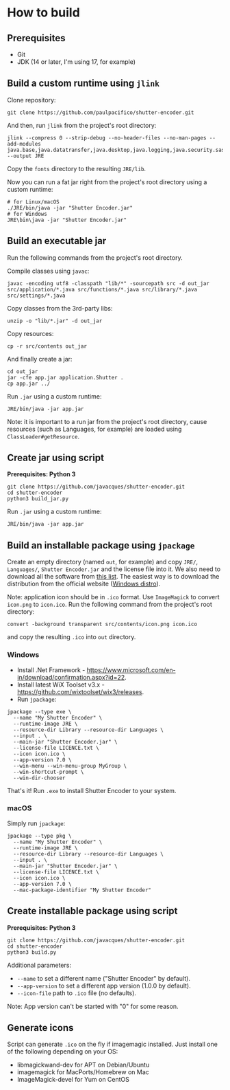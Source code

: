 # How to build

## Prerequisites

- Git
- JDK (14 or later, I'm using 17, for example)

## Build a custom runtime using `jlink`

Clone repository:
```shell
git clone https://github.com/paulpacifico/shutter-encoder.git
```
And then, run `jlink` from the project's root directory:
```shell
jlink --compress 0 --strip-debug --no-header-files --no-man-pages --add-modules java.base,java.datatransfer,java.desktop,java.logging,java.security.sasl,java.xml,jdk.crypto.ec --output JRE
```
Copy the `fonts` directory to the resulting `JRE/lib`.

Now you can run a fat jar right from the project's root directory using a custom runtime:
```shell
# for Linux/macOS
./JRE/bin/java -jar "Shutter Encoder.jar"
# for Windows
JRE\bin\java -jar "Shutter Encoder.jar"
```

## Build an executable jar

Run the following commands from the project's root directory.

Compile classes using `javac`:
```shell
javac -encoding utf8 -classpath "lib/*" -sourcepath src -d out_jar src/application/*.java src/functions/*.java src/library/*.java src/settings/*.java
```
Copy classes from the 3rd-party libs:
```shell
unzip -o "lib/*.jar" -d out_jar
```
Copy resources:
```shell
cp -r src/contents out_jar
```
And finally create a jar:
```shell
cd out_jar
jar -cfe app.jar application.Shutter .
cp app.jar ../
```
Run `.jar` using a custom runtime:
```shell
JRE/bin/java -jar app.jar
```
Note: it is important to a run jar from the project's root directory, cause resources (such as Languages, for example) are loaded using `ClassLoader#getResource`.

## Create jar using script

**Prerequisites: Python 3**
```shell
git clone https://github.com/javacques/shutter-encoder.git
cd shutter-encoder
python3 build_jar.py
```
Run `.jar` using a custom runtime:
```shell
JRE/bin/java -jar app.jar
```

## Build an installable package using `jpackage`

Create an empty directory (named `out`, for example) and copy `JRE/`, `Languages/`, `Shutter Encoder.jar` and the license file into it.
We also need to download all the software from [this list](Library/sources.txt). The easiest way is to download the distribution from the official website ([Windows distro](https://www.shutterencoder.com/Shutter%20Encoder%2016.8%20Windows%2064bits.zip)).

Note: application icon should be in `.ico` format.
Use `ImageMagick` to convert `icon.png` to `icon.ico`. Run the following command from the project's root directory:
```shell
convert -background transparent src/contents/icon.png icon.ico
```
and copy the resulting `.ico` into `out` directory.

### Windows

- Install .Net Framework - https://www.microsoft.com/en-in/download/confirmation.aspx?id=22.
- Install latest WiX Toolset v3.x - https://github.com/wixtoolset/wix3/releases.
- Run `jpackage`:
```shell
jpackage --type exe \ 
  --name "My Shutter Encoder" \ 
  --runtime-image JRE \ 
  --resource-dir Library --resource-dir Languages \ 
  --input . \ 
  --main-jar "Shutter Encoder.jar" \ 
  --license-file LICENCE.txt \ 
  --icon icon.ico \ 
  --app-version 7.0 \ 
  --win-menu --win-menu-group MyGroup \ 
  --win-shortcut-prompt \ 
  --win-dir-chooser 
```

That's it! Run `.exe` to install Shutter Encoder to your system.

### macOS

Simply run `jpackage`:
```shell
jpackage --type pkg \ 
  --name "My Shutter Encoder" \ 
  --runtime-image JRE \ 
  --resource-dir Library --resource-dir Languages \ 
  --input . \ 
  --main-jar "Shutter Encoder.jar" \ 
  --license-file LICENCE.txt \ 
  --icon icon.ico \ 
  --app-version 7.0 \ 
  --mac-package-identifier "My Shutter Encoder"
```

## Create installable package using script

**Prerequisites: Python 3**
```shell
git clone https://github.com/javacques/shutter-encoder.git
cd shutter-encoder
python3 build.py
```

Additional parameters:
- `--name` to set a different name ("Shutter Encoder" by default).
- `--app-version` to set a different app version (1.0.0 by default).
- `--icon-file` path to `.ico` file (no defaults).

Note: App version can't be started with "0" for some reason.

## Generate icons

Script can generate `.ico` on the fly if imagemagic installed.
Just install one of the following depending on your OS:
- libmagickwand-dev for APT on Debian/Ubuntu
- imagemagick for MacPorts/Homebrew on Mac
- ImageMagick-devel for Yum on CentOS
